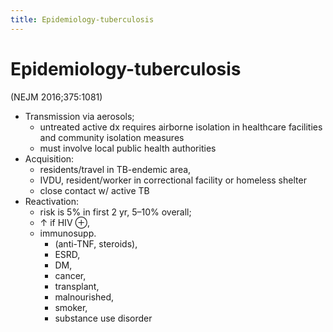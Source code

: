 ```yaml
---
title: Epidemiology-tuberculosis
---
```


# Epidemiology-tuberculosis

(NEJM 2016;375:1081)

- Transmission via aerosols;
  - untreated active dx requires airborne isolation in healthcare facilities and community isolation measures
  - must involve local public health authorities
- Acquisition:
  - residents/travel in TB-endemic area,
  - IVDU, resident/worker in correctional facility or homeless shelter
  - close contact w/ active TB
- Reactivation:
  - risk is 5% in first 2 yr, 5–10% overall;
  - ↑ if HIV ⊕,
  - immunosupp.
    - (anti-TNF, steroids),
    - ESRD,
    - DM,
    - cancer,
    - transplant,
    - malnourished,
    - smoker,
    - substance use disorder
